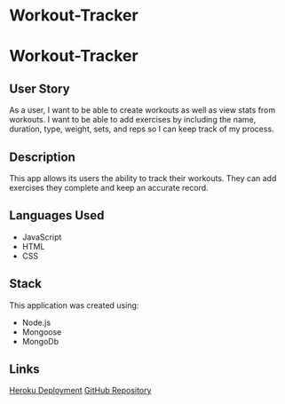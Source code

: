 # Workout-Tracker
# Workout-Tracker

## User Story
As a user, I want to be able to create workouts as well as view stats from workouts. I want to be able to add exercises by including the name, duration, type, weight, sets, and reps so I can keep track of my process. 

## Description

This app allows its users the ability to track their workouts. They can add exercises they complete and keep an accurate record. 

## Languages Used
- JavaScript
- HTML
- CSS

## Stack
This application was created using:
- Node.js
- Mongoose
- MongoDb

## Links

[Heroku Deployment](https://bazella-fitness-tracker.herokuapp.com/)
[GitHub Repository](https://github.com/kelly-bazella/Workout-Tracker)